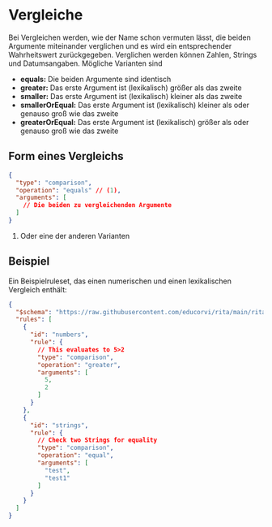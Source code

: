 # Vergleiche
Bei Vergleichen werden, wie der Name schon vermuten lässt, die beiden Argumente miteinander verglichen und es wird ein entsprechender Wahrheitswert zurückgegeben. Verglichen werden können Zahlen, Strings und Datumsangaben. Mögliche Varianten sind

* **equals:** Die beiden Argumente sind identisch
* **greater:** Das erste Argument ist (lexikalisch) größer als das zweite
* **smaller:** Das erste Argument ist (lexikalisch) kleiner als das zweite
* **smallerOrEqual:** Das erste Argument ist (lexikalisch) kleiner als oder genauso groß wie das zweite
* **greaterOrEqual:** Das erste Argument ist (lexikalisch) größer als oder genauso groß wie das zweite

## Form eines Vergleichs

```json
{
  "type": "comparison",
  "operation": "equals" // (1),
  "arguments": [
    // Die beiden zu vergleichenden Argumente
  ]
}
```

1. Oder eine der anderen Varianten

## Beispiel
Ein Beispielruleset, das einen numerischen und einen lexikalischen Vergleich enthält:
```json
{
  "$schema": "https://raw.githubusercontent.com/educorvi/rita/main/rita-core/src/schema/schema.json",
  "rules": [
    {
      "id": "numbers",
      "rule": {
        // This evaluates to 5>2
        "type": "comparison",
        "operation": "greater",
        "arguments": [
          5,
          2
        ]
      }
    },
    {
      "id": "strings",
      "rule": {
        // Check two Strings for equality
        "type": "comparison",
        "operation": "equal",
        "arguments": [
          "test",
          "test1"
        ]
      }
    }
  ]
}
```
